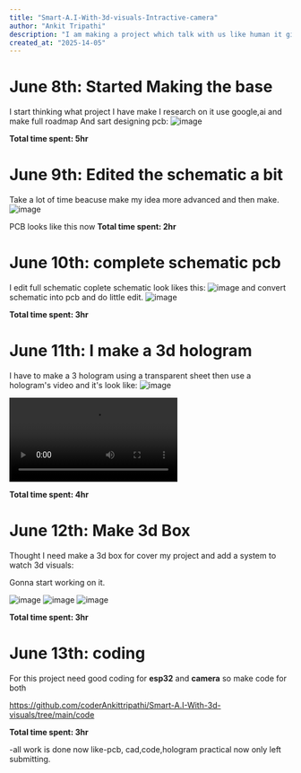 ```yaml
---
title: "Smart-A.I-With-3d-visuals-Intractive-camera"
author: "Ankit Tripathi"
description: "I am making a project which talk with us like human it gives 3d visuals and interact with us using camera and also give detail about things using pictures it have great data storage."
created_at: "2025-14-05"
---
```

# June 8th: Started Making the base

I start thinking what project I have make 
I research on it use google,ai and make full roadmap 
And sart designing pcb:
![image](https://github.com/coderAnkittripathi/Smart-A.I-With-3d-visuals/blob/main/pcb/schematic1.png)

**Total time spent: 5hr**

# June 9th: Edited the schematic a bit

Take a lot of time beacuse make my idea more advanced  and then make.
![image](https://github.com/coderAnkittripathi/Smart-A.I-With-3d-visuals/blob/main/pcb/schematic2.png)

PCB looks like this now
**Total time spent: 2hr**


# June 10th: complete schematic pcb 

I edit full schematic coplete schematic look likes this:
![image](https://github.com/coderAnkittripathi/Smart-A.I-With-3d-visuals/blob/main/pcb/schematic.png)
and convert schematic into pcb and do little edit.
![image](https://github.com/coderAnkittripathi/Smart-A.I-With-3d-visuals/blob/main/pcb/pcb.png)


**Total time spent: 3hr**

# June 11th: I make a 3d hologram 

I have to make a 3 hologram using a transparent sheet then use a hologram's video and it's look like:
![image](https://github.com/coderAnkittripathi/Smart-A.I-With-3d-visuals/blob/main/hologram/hologram.png)

![video](https://github.com/coderAnkittripathi/Smart-A.I-With-3d-visuals/blob/main/hologram/make-hologram.mp4)


**Total time spent: 4hr**

# June 12th: Make 3d Box 

Thought I need make a 3d box for cover my project and add a system to watch 3d visuals:

Gonna start working on it.

![image](https://github.com/coderAnkittripathi/Smart-A.I-With-3d-visuals/blob/main/cad/box2.png)
![image](https://github.com/coderAnkittripathi/Smart-A.I-With-3d-visuals/blob/main/cad/box.png)
![image](https://github.com/coderAnkittripathi/Smart-A.I-With-3d-visuals/blob/main/cad/box3.png)

**Total time spent: 3hr**



# June 13th: coding

For this project need good coding for **esp32** and **camera** so make code for both

https://github.com/coderAnkittripathi/Smart-A.I-With-3d-visuals/tree/main/code

**Total time spent: 3hr**

-all work is done now like-pcb, cad,code,hologram practical now only left submitting.


